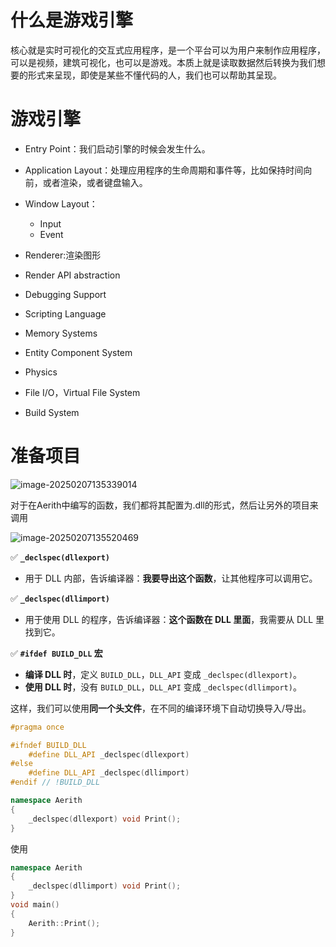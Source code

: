 # 什么是游戏引擎

核心就是实时可视化的交互式应用程序，是一个平台可以为用户来制作应用程序，可以是视频，建筑可视化，也可以是游戏。本质上就是读取数据然后转换为我们想要的形式来呈现，即使是某些不懂代码的人，我们也可以帮助其呈现。

# 游戏引擎

- Entry Point：我们启动引擎的时候会发生什么。

- Application Layout：处理应用程序的生命周期和事件等，比如保持时间向前，或者渲染，或者键盘输入。

- Window Layout：
  - Input
  - Event
- Renderer:渲染图形
- Render API abstraction
- Debugging Support
- Scripting Language
- Memory Systems
- Entity Component System
- Physics
- File I/O，Virtual File System
- Build System

# 准备项目

![image-20250207135339014](C:\Users\Administrator\AppData\Roaming\Typora\typora-user-images\image-20250207135339014.png)

对于在Aerith中编写的函数，我们都将其配置为.dll的形式，然后让另外的项目来调用

![image-20250207135520469](C:\Users\Administrator\AppData\Roaming\Typora\typora-user-images\image-20250207135520469.png)

✅ **`_declspec(dllexport)`**

- 用于 DLL 内部，告诉编译器：**我要导出这个函数**，让其他程序可以调用它。

✅ **`_declspec(dllimport)`**

- 用于使用 DLL 的程序，告诉编译器：**这个函数在 DLL 里面**，我需要从 DLL 里找到它。

✅ **`#ifdef BUILD_DLL` 宏**

- **编译 DLL 时**，定义 `BUILD_DLL`，`DLL_API` 变成 `_declspec(dllexport)`。
- **使用 DLL 时**，没有 `BUILD_DLL`，`DLL_API` 变成 `_declspec(dllimport)`。

这样，我们可以使用**同一个头文件**，在不同的编译环境下自动切换导入/导出。

```c++
#pragma once

#ifndef BUILD_DLL
	#define DLL_API _declspec(dllexport)
#else
	#define DLL_API _declspec(dllimport)
#endif // !BUILD_DLL

namespace Aerith
{
	_declspec(dllexport) void Print();
}


```

使用

```c++
namespace Aerith
{
	_declspec(dllimport) void Print();
}
void main()
{
	Aerith::Print();
}
```

